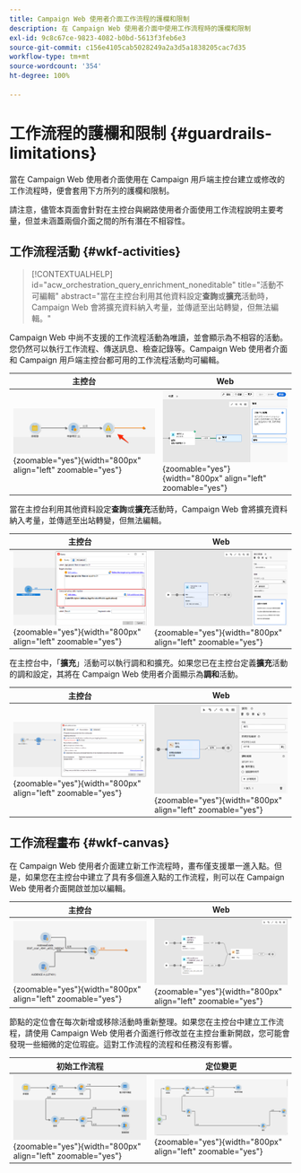 ```yaml
---
title: Campaign Web 使用者介面工作流程的護欄和限制
description: 在 Campaign Web 使用者介面中使用工作流程時的護欄和限制
exl-id: 9c8c67ce-9823-4082-b0bd-5613f3feb6e3
source-git-commit: c156e4105cab5028249a2a3d5a1838205cac7d35
workflow-type: tm+mt
source-wordcount: '354'
ht-degree: 100%

---
```


# 工作流程的護欄和限制 {#guardrails-limitations}

當在 Campaign Web 使用者介面使用在 Campaign 用戶端主控台建立或修改的工作流程時，便會套用下方所列的護欄和限制。

請注意，儘管本頁面會針對在主控台與網路使用者介面使用工作流程說明主要考量，但並未涵蓋兩個介面之間的所有潛在不相容性。

## 工作流程活動 {#wkf-activities}

>[!CONTEXTUALHELP]
>id="acw_orchestration_query_enrichment_noneditable"
>title="活動不可編輯"
>abstract="當在主控台利用其他資料設定&#x200B;**查詢**&#x200B;或&#x200B;**擴充**&#x200B;活動時，Campaign Web 會將擴充資料納入考量，並傳遞至出站轉變，但無法編輯。"

Campaign Web 中尚不支援的工作流程活動為唯讀，並會顯示為不相容的活動。您仍然可以執行工作流程、傳送訊息、檢查記錄等。Campaign Web 使用者介面和 Campaign 用戶端主控台都可用的工作流程活動均可編輯。

| 主控台 | Web |
| --- | --- |
| ![](assets/limitations-activities-console.png){zoomable="yes"}{width="800px" align="left" zoomable="yes"} | ![](assets/limitations-activities-web.png){zoomable="yes"}{width="800px" align="left" zoomable="yes"} |

當在主控台利用其他資料設定&#x200B;**查詢**&#x200B;或&#x200B;**擴充**&#x200B;活動時，Campaign Web 會將擴充資料納入考量，並傳遞至出站轉變，但無法編輯。

| 主控台 | Web |
| --- | --- |
| ![](assets/limitations-options-console.png){zoomable="yes"}{width="800px" align="left" zoomable="yes"} | ![](assets/limitations-options-web.png){zoomable="yes"}{width="800px" align="left" zoomable="yes"} |

在主控台中，「**擴充**」活動可以執行調和和擴充。如果您已在主控台定義&#x200B;**擴充**&#x200B;活動的調和設定，其將在 Campaign Web 使用者介面顯示為&#x200B;**調和**&#x200B;活動。

| 主控台 | Web |
| --- | --- |
| ![](assets/limitations-enrichment-console.png){zoomable="yes"}{width="800px" align="left" zoomable="yes"} | ![](assets/limitations-enrichment-web.png){zoomable="yes"}{width="800px" align="left" zoomable="yes"} |

## 工作流程畫布 {#wkf-canvas}

在 Campaign Web 使用者介面建立新工作流程時，畫布僅支援單一進入點。但是，如果您在主控台中建立了具有多個進入點的工作流程，則可以在 Campaign Web 使用者介面開啟並加以編輯。

| 主控台 | Web |
| --- | --- |
| ![](assets/limitations-multiple-console.png){zoomable="yes"}{width="800px" align="left" zoomable="yes"} | ![](assets/limitations-multiple-web.png){zoomable="yes"}{width="800px" align="left" zoomable="yes"} |

節點的定位會在每次新增或移除活動時重新整理。如果您在主控台中建立工作流程，請使用 Campaign Web 使用者介面進行修改並在主控台重新開啟，您可能會發現一些細微的定位瑕疵。這對工作流程的流程和任務沒有影響。

| 初始工作流程 | 定位變更 |
| --- | --- |
| ![](assets/limitations-positioning1.png){zoomable="yes"}{width="800px" align="left" zoomable="yes"} | ![](assets/limitations-positioning2.png){zoomable="yes"}{width="800px" align="left" zoomable="yes"} |
